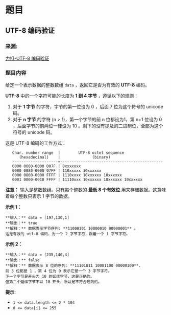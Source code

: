 # 题目

## UTF-8 编码验证

### 来源:

[力扣-UTF-8 编码验证](https://leetcode-cn.com/problems/utf-8-validation/)

### 题目内容

给定一个表示数据的整数数组 `data` ，返回它是否为有效的 **UTF-8** 编码。

**UTF-8** 中的一个字符可能的长度为 **1 到 4 字节** ，遵循以下的规则：

  1. 对于 **1 字节**  的字符，字节的第一位设为 0 ，后面 7 位为这个符号的 unicode 码。
  2. 对于 **n 字节**  的字符 (n > 1)，第一个字节的前 n 位都设为1，第 n+1 位设为 0 ，后面字节的前两位一律设为 10 。剩下的没有提及的二进制位，全部为这个符号的 unicode 码。

这是 UTF-8 编码的工作方式：

    
    
       Char. number range  |        UTF-8 octet sequence
          (hexadecimal)    |              (binary)
       --------------------+---------------------------------------------
       0000 0000-0000 007F | 0xxxxxxx
       0000 0080-0000 07FF | 110xxxxx 10xxxxxx
       0000 0800-0000 FFFF | 1110xxxx 10xxxxxx 10xxxxxx
       0001 0000-0010 FFFF | 11110xxx 10xxxxxx 10xxxxxx 10xxxxxx
    

**注意：** 输入是整数数组。只有每个整数的 **最低 8 个有效位** 用来存储数据。这意味着每个整数只表示 1 字节的数据。



**示例 1：**

    
    
    **输入：** data = [197,130,1]
    **输出：** true
    **解释：** 数据表示字节序列: **11000101 10000010 00000001** 。
    这是有效的 utf-8 编码，为一个 2 字节字符，跟着一个 1 字节字符。
    

**示例 2：**

    
    
    **输入：** data = [235,140,4]
    **输出：** false
    **解释：** 数据表示 8 位的序列: **11101011 10001100 00000100**.
    前 3 位都是 1 ，第 4 位为 0 表示它是一个 3 字节字符。
    下一个字节是开头为 10 的延续字节，这是正确的。
    但第二个延续字节不以 10 开头，所以是不符合规则的。
    



**提示:**

  * `1 <= data.length <= 2 * 104`
  * `0 <= data[i] <= 255`

